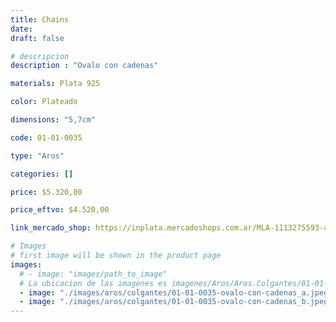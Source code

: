 ```yaml
---
title: Chains
date: 
draft: false

# descripcion
description : "Ovalo con cadenas"

materials: Plata 925

color: Plateado

dimensions: "5,7cm"

code: 01-01-0035

type: "Aros"

categories: []

price: $5.320,00

price_eftvo: $4.520,00

link_mercado_shop: https://inplata.mercadoshops.com.ar/MLA-1113275593-aros-plata-925-colgantes-cadenas-chains-movimiento-_JM

# Images
# first image will be shown in the product page
images:
  # - image: "images/path_to_image"
  # La ubicacion de las imagenes es imagenes/Aros/Aros.Colgantes/01-01-0035-chains
  - image: "./images/aros/colgantes/01-01-0035-ovalo-con-cadenas_a.jpeg"
  - image: "./images/aros/colgantes/01-01-0035-ovalo-con-cadenas_b.jpeg"
---
```

